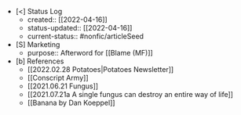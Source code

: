 - [<] Status Log
	- created:: [[2022-04-16]]
	- status-updated:: [[2022-04-16]]
	- current-status:: #nonfic/articleSeed
- [S] Marketing
	- purpose:: Afterword for [[Blame (MF)]]
- [b] References
	- [[2022.02.28 Potatoes|Potatoes Newsletter]] 
	* [[Conscript Army]] 
	* [[2021.06.21 Fungus]] 
	* [[2021.07.21a A single fungus can destroy an entire way of life]] 
	* [[Banana by Dan Koeppel]]